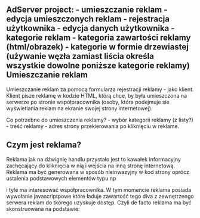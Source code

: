 AdServer project:
	- umieszczanie reklam
	- edycja umieszczonych reklam
	- rejestracja użytkownika
	- edycja danych użytkownika
	- kategorie reklam
	- kategoria zawartości reklamy (html/obrazek)
	- kategorie w formie drzewiastej (używanie węzła zamiast liścia określa wszystkie dowolne poniższe kategorie reklamy)
Umieszczanie reklam
-------------------
Umieszczanie reklam za pomocą formularza rejestracji reklamy - jako klient.
Klient pisze reklamę w kodzie HTML, którą chce, by była umieszczona na serwerze po stronie współpracownika (osoby, która podejmuje sie wyświetlania reklam na ekranie swojej strony internetowej).

Co potrzebne do umieszczenia reklamy?
	- wybór kategorii reklamy (z listy?)
	- treść reklamy
	- adres strony przekierowania po kliknięciu w reklame.

Czym jest reklama?
------------------
Reklama jak na dźwignię handlu przystało jest to kawałek informacyjny zachęcający do kliknięcia w nią i wejścia na inną stronę internetową. Reklama ma być generowana w sposób nieinwazyjny w kod strony oprócz ustalenia podstawowych elementów typu np <div class=reklama category=buildings /> i tyle ma interesować współpracownika. W tym momencie reklama posiada wywołanie javascriptpowe które ładuje zawartość tego diva z zewnętrzengo serwera reklam do tkórego uzyskuje dostęp. Czyli de facto reklama ma być skonstruowana na podstawie:

<script href="adserver.com/ad/script.js"  />
<div class="ad" onload="load_ad(username, category, this)" />

Gdzie kod load_ad będzie wykonywał coś na wzór:
this.innerHtml = loadHtml("https://adserver.com/ad/category/"+category);
Zarazem przekazując kod identyfikacyjny użytkownika (w pewnym nagłówku niestandardowym protokołu HTTP), lub też w querystring protokołu get w celu analizy następującej. Ładowanie podanego html prowadzi do otwarcia innego linku - do przekierownia na inną stronę reklamy za pomocą prostego zapytania redirect wqchodzącego w skład nagłówków http. W tym przypadku przekazywane są również uprawnienia użytkownika.
Przykład linku przekierowującego na strone
http://adserver.com/ad/redirect/437657?user=473856 gdzie 1. numer to numer identyfikacyjny załadowanej reklamy a user w querystring to numer identyfikacyjny użytkownika. W tym momencie w wersji podstawowej nie logujemy zdarzenia klieknięcia w reklamę  - ale zostawiamy do tego ewidentną lukę, by skorzystać z tego w odpowiedniej okazji.



Dlaczego aktualny kod śmierdzi? 
-------------------------------
Jest przestarzały (nieaktualny z założeniami) i nieprzemyślany do końca - nie działa wszystko tak jak powinno. Dobrze byłoby wyprodukować nowe api które pozwoli nam pracować o wiele wydajniej z ekspresją logiki w aplikacji - pominąć w JSP całkowicie SQL tier i zacząć pracować wyłącznie z moedelem obiektowym do tego celu należy przebudować cała istniejącą aplikacjie i kod do niej - co nie jest trudne na tym poziomie, aczkolwiek wymaga zaangazowąania i zmian wymogowych. Dlatego własnie pisany jest ten dokument, aby dogłębnie opisać potrzebne zmiany w projekcie.

Baza danych
-----------
Baza danych przedstawiać ma następujące reklacje
	- klient posiada reklamy
	- współpracownik posiada linkowanie
	- administrator posiada dosŧęp do użytkowników i reklam
	- reklama generowana jest losowo (za pomocą tier SQL lub mechanizmu w opisie struktury)

Analiza obiektowa
-----------------
Występują pewne rodzaje obiektów. Są nimi:
	- użytkownicy
	- reklamy


Co wyróżnia użytkowników?
Użytkownicy między sobą różnią się poziomem dostępu (uprawnień), nazwą własną i elementami kontaktowymi, a także poświadczeniami (których używają do uwierzytelnienia się w systemie).

Co wyróżnia reklamy?
Każda reklama zawiera inną treść dla odbiorcy. Reklamy można grupować w kategorie. Losujemy jedną reklamę z kategorii. Każda reklama ma swój numer identyfikacyjny(niekoniecznie pochodzący z bazy danych). Każda reklama posiada swojego twórce (klienta).

Jakie występują relacje w projekcie?
------------------------------------
	Reklama:
		- nr identyfikacyjny (jawny)
		- twórca (identyfikacyjny)
		- rodzaj (html/picture)
		- kategoria (branża)

	Użytkownik:
		- email (login)
		- numer identyfikacyjny
		- rodzaj uprawnien (CLI, PAR, ADM)
		- hasło w formie hashowanej MD5 (do weryfikacji)
		- dane kontaktowe:
			- telefon
			- imię i nazwisko

Widoki dostępne w aplikacji:
----------------------------

Dostępne dla użytkownika anonimowego:
	- logowanie - podanie hasła i username - już dostępne
	- rejestracja użytkownika - podanie danych kontaktowych i wybór rodzaju rejestracji - już dostępne
Dostępne dla administratora:
	- zarządzanie reklamami (baza danych) - lista, dodawanie usuwanie i edycja
	- zarządzanie użytkownikami - lista, dodawanie usuwanie i edycja - już dostępne
Dostępne dla klienta:
	- zarządzanie własnymi reklamami (lista reklam) - wspólna dla administratora (z tym, że administrator jest w stanie pobrać wszystkie możliwe)
	- dodawanie reklamy
Dostępne dla partnera:
	- generator kodu reklamy


Funkcjonalności potrzebne dla modelu:
-------------------------------------

Reklama:
	- dodawanie reklamy
	- usuwanie reklamy
	- update reklamy
	- lista wszystkich reklam
	- lista reklam użytkownika
	- lista reklam kategorii x (i potomnych kategorii)
Użytkownik:
	- dodawanie użytkownika
	- usuwanie użytkownika (i wszystkich jego posiadanych przedmiotów)
	- update danych użytkownika
